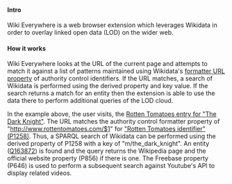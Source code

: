 #### Intro

Wiki Everywhere is a web browser extension which leverages Wikidata in order
to overlay linked open data (LOD) on the wider web.

#### How it works

Wiki Everywhere looks at the URL of the current page and attempts to match it against a list of patterns maintained using Wikidata's [formatter URL property](https://www.wikidata.org/wiki/Property:P1630) of authority control identifiers.  If the URL matches, a search of Wikidata is performed using the derived property and key value.  If the search returns a match for an entity then the extension is able to use the data there to perform additional queries of the LOD cloud.

In the example above, the user visits, the [Rotten Tomatoes entry for "The Dark Knight"](http://www.rottentomatoes.com/m/the_dark_knight).  The URL matches the authority control formatter property of "http://www.rottentomatoes.com/$1" for ["Rotten Tomatoes identifier" (P1258)](https://www.wikidata.org/wiki/Property:P1258).  Thus, a SPARQL search of Wikidata can be performed using the derived property of P1258 with a key of "m/the_dark_knight".  An entity ([Q163872](https://www.wikidata.org/wiki/Q163872)) is found and the query returns the Wikipedia page and the official website property (P856) if there is one.  The Freebase property (P646) is used to perform a subsequent search against Youtube's API to display related videos.
